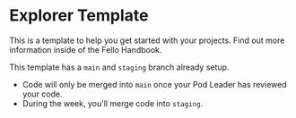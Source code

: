 # Explorer Template

This is a template to help you get started with your projects. Find out more information inside of the Fello Handbook.

This template has a `main` and `staging` branch already setup. 

- Code will only be merged into `main` once your Pod Leader has reviewed your code. 
- During the week, you'll merge code into `staging`. 